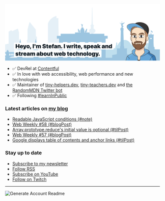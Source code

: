 <img alt="Heyo, I'm Stefan. I write and speak about web technology." src="https://raw.githubusercontent.com/stefanjudis/stefanjudis/main/screenshot.png">

- ✅ DevRel at [Contentful](https://www.contentful.com)
- ✅ In love with web accessibility, web performance and new technologies
- ✅ Maintainer of [tiny-helpers.dev](https://tiny-helpers.dev), [tiny-teachers.dev](https://tiny-teachers.dev/) and [the RandomMDN Twitter bot](https://twitter.com/randomMDN)
- ✅ Following [#learnInPublic](https://www.stefanjudis.com/today-i-learned/)
### Latest articles on [my blog](https://www.stefanjudis.com)

<!-- BLOG-POST-LIST:START -->
- [Readable JavaScript conditions &lpar;#note&rpar;](https://www.stefanjudis.com/notes/readable-javascript-conditions/)
- [Web Weekly #58 &lpar;#blogPost&rpar;](https://www.stefanjudis.com/blog/web-weekly-58/)
- [Array.prototype.reduce&#39;s initial value is optional &lpar;#tilPost&rpar;](https://www.stefanjudis.com/today-i-learned/the-array-prototype-reduces-initial-value-is-optional/)
- [Web Weekly #57 &lpar;#blogPost&rpar;](https://www.stefanjudis.com/blog/web-weekly-57/)
- [Google displays table of contents and anchor links &lpar;#tilPost&rpar;](https://www.stefanjudis.com/today-i-learned/google-displays-table-of-contents-and-anchor-links/)
<!-- BLOG-POST-LIST:END -->

### Stay up to date

- [Subscribe to my newsletter](https://www.stefanjudis.com/newsletter/)
- [Follow RSS](https://www.stefanjudis.com/feeds/)
- [Subscribe on YouTube](https://youtube.com/c/stefanjudis)
- [Follow on Twitch](https://www.twitch.tv/stefanjudis)

---

![Generate Account Readme](https://github.com/stefanjudis/stefanjudis/workflows/Generate%20Account%20Readme/badge.svg)
